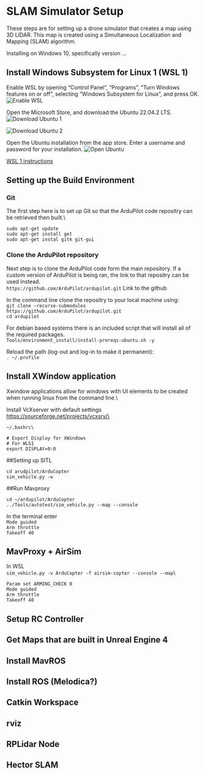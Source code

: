 # SLAM Simulator Setup

These steps are for setting up a drone simulator that creates a map using 3D LIDAR. This map is created using a Simultaneous Localization and Mapping (SLAM) algorithm. 

Installing on Windows 10, specifically version ...

## Install Windows Subsystem for Linux 1 (WSL 1)

Enable WSL by opening “Control Panel”, “Programs”, “Turn Windows features on or off”, selecting “Windows Subsystem for Linux”, and press OK.
![Enable WSL](https://github.com/cjatkin/CAPSTONE_SLAM/assets/66192589/fd11082f-0f32-41d9-93cc-234f2617bf52)


Open the Microsoft Store, and download the Ubuntu 22.04.2 LTS. 
![Download Ubuntu 1](https://github.com/cjatkin/CAPSTONE_SLAM/assets/66192589/7d303c06-b731-4cd9-9474-00e1f2f93ec3)

![Download Ubuntu 2](https://github.com/cjatkin/CAPSTONE_SLAM/assets/66192589/e6f7202a-812e-4870-abbb-5a3708526d03)

Open the Ubuntu installation from the app store. Enter a username and password for your installation. 
![Open Ubuntu](https://github.com/cjatkin/CAPSTONE_SLAM/assets/66192589/48897019-44b9-4cf8-84fa-ca3e6e9b38be)


[WSL 1 instructions](https://learn.microsoft.com/en-us/windows/wsl/install)

## Setting up the Build Environment

### Git

The first step here is to set up Git so that the ArduPilot code repositry can be retrieved then built.\

`sudo apt-get update`\
`sudo apt-get install get`\
`sudo apt-get instal gitk git-gui`

### Clone the ArduPilot repository

Next step is to clone the ArduPilot code form the main repository. If a custom version of ArduPilot is being ran, the link to that repositry can be used instead.\
`https://github.com/ArduPilot/ardupilot.git` Link to the github

In the command line clone the repositry to your local machine using:\
`git clone –recurse-submodules https://github.com/ArduPilot/ardupilot.git`\
`cd ardupilot`

For debian based systems there is an included script that will install all of the required packages.\
`Tools/environment_install/install-prereqs-ubuntu.sh -y`

Reload the path (log-out and log-in to make it permanent):\
`. ~/.profile`

## Install XWindow application

Xwindow applications allow for windows with UI elements to be created when running linux from the command line.\

Install VcXserver with default settings
https://sourceforge.net/projects/vcxsrv/\

`~/.bashrc\`

`# Export Display for XWindows`\
`# For WLS1`\
`export DISPLAY=0:0`


##Setting up SITL

`cd arudpilot/ArduCopter`\
`sim_vehicle.py -w`

##Run Mavproxy

`cd ~/ardupilot/ArduCopter`\
`../Tools/autotest/sim_vehicle.py --map --console`




In the terminal enter\
`Mode guided`\
`Arm throttle`\
`Takeoff 40`

## MavProxy + AirSim

In WSL\
`sim_vehicle.py -v ArduCopter -f airsim-copter --console --map`\

`Param set ARMING_CHECK 0`\
`Mode guided`\
`Arm throttle`\
`Takeoff 40`



## Setup RC Controller

## Get Maps that are built in Unreal Engine 4

## Install MavROS 

## Install ROS (Melodica?)

## Catkin Workspace

## rviz

## RPLidar Node

## Hector SLAM

